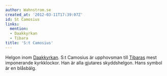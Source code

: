 ```yaml
---
author: Wahnstrom.se
created_at: '2012-03-11T17:39:07Z'
id: St Camosius
links:
  mention:
  - Daakkyrkan
  - Tibara
title: 'S:t Camosius'
---
```


Helgon inom [Daakkyrkan]. S:t Camosius är upphovsman till [Tibaras] mest imponerande kyrkklockor.
Han är alla gjutares skyddshelgon. Hans symbol är en blåsbälg.

  [Daakkyrkan]: Daakkyrkan
  [Tibaras]: Tibara